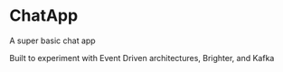 # ChatApp
A super basic chat app

Built to experiment with Event Driven architectures, Brighter, and Kafka
